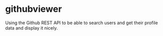 # githubviewer
Using the Github REST API to be able to search users and get their profile data and display it nicely.
